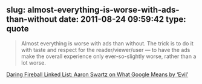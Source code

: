 slug: almost-everything-is-worse-with-ads-than-without
date: 2011-08-24 09:59:42
type: quote
---

> Almost everything is worse with ads than without. The trick is to do it with taste and respect for the reader/viewer/user — to have the ads make the overall experience only ever-so-slightly worse, rather than a lot worse.

[Daring Fireball Linked List: Aaron Swartz on What Google Means by ‘Evil’](http://daringfireball.net/linked/2011/08/23/swartz-google-evil)
